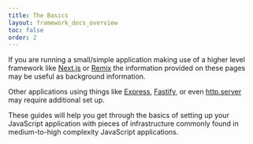 ```yaml
---
title: The Basics
layout: framework_docs_overview
toc: false
order: 2
---
```


If you are running a small/simple application making use of a higher level framework like
[Next.js](../../languages-and-frameworks/nextjs/) or [Remix](../../languages-and-frameworks/remix/) the information provided on these pages may be useful as background information.

Other applications using things like [Express](https://expressjs.com/), [Fastify](https://fastify.dev/),
or even [http.server](https://nodejs.org/api/http.html#class-httpserver) may require additional set up.

These guides will help you get through the basics of setting up your JavaScript application with pieces of infrastructure commonly found in medium-to-high complexity JavaScript applications.